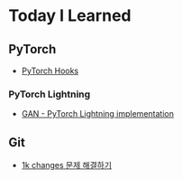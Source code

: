# Today I Learned

## PyTorch

* [PyTorch Hooks](./pytorch/pytorch_hooks/pytorch_hooks.py)

### PyTorch Lightning

* [GAN - PyTorch Lightning implementation](./pytorch/pytorch_lightning/gan/gan.py)

## Git

* [1k changes 문제 해결하기](./Git/solve_1k.md)
